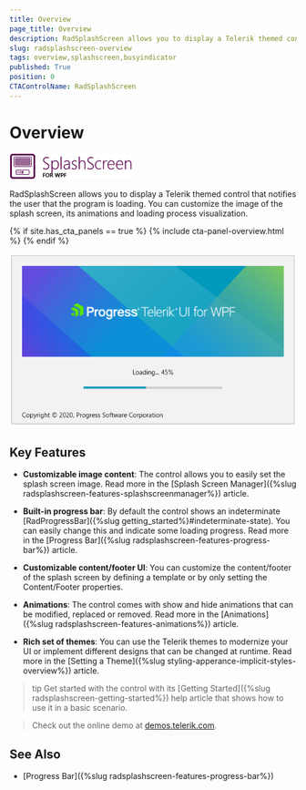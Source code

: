 ```yaml
---
title: Overview
page_title: Overview
description: RadSplashScreen allows you to display a Telerik themed control that notifies the user that the program is loading.
slug: radsplashscreen-overview
tags: overview,splashscreen,busyindicator
published: True
position: 0
CTAControlName: RadSplashScreen
---
```


# Overview

![](images/radsplashscreen-overview-0.png)

RadSplashScreen allows you to display a Telerik themed control that notifies the user that the program is loading. You can customize the image of the splash screen, its animations and loading process visualization.

{% if site.has_cta_panels == true %}
{% include cta-panel-overview.html %}
{% endif %}

![](images/radsplashscreen-overview-1.png)

## Key Features

* __Customizable image content__: The control allows you to easily set the splash screen image. Read more in the [Splash Screen Manager]({%slug radsplashscreen-features-splashscreenmanager%}) article.

* __Built-in progress bar__: By default the control shows an indeterminate [RadProgressBar]({%slug getting_started%}#indeterminate-state). You can easily change this and indicate some loading progress. Read more in the [Progress Bar]({%slug radsplashscreen-features-progress-bar%}) article.

* __Customizable content/footer UI__: You can customize the content/footer of the splash screen by defining a template or by only setting the Content/Footer properties.

* __Animations__: The control comes with show and hide animations that can be modified, replaced or removed. Read more in the [Animations]({%slug radsplashscreen-features-animations%}) article.

* __Rich set of themes__: You can use the Telerik themes to modernize your UI or implement different designs that can be changed at runtime. Read more in the [Setting a Theme]({%slug styling-apperance-implicit-styles-overview%}) article.

>tip Get started with the control with its [Getting Started]({%slug radsplashscreen-getting-started%}) help article that shows how to use it in a basic scenario.

> Check out the online demo at [demos.telerik.com](https://demos.telerik.com/wpf/).

## See Also  
 * [Progress Bar]({%slug radsplashscreen-features-progress-bar%})